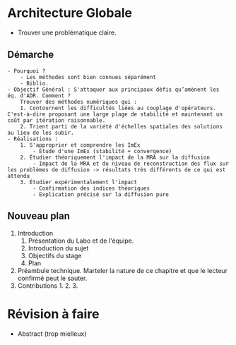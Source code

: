 # Architecture Globale
- Trouver une problématique claire.

## Démarche 
    - Pourquoi ?
        - Les méthodes sont bien connues séparément 
        - Biblio. 
    - Objectif Général : S'attaquer aux principaux défis qu’amènent les éq. d'ADR. Comment ?
        Trouver des méthodes numériques qui : 
        1. Contournent les difficultés liées au couplage d'opérateurs. C'est-à-dire proposant une large plage de stabilité et maintenant un coût par itération raisonnable.
        2. Trient parti de la variété d'échelles spatiales des solutions au lieu de les subir.
    - Réalisations : 
        1. S'approprier et comprendre les ImEx
            - Étude d'une ImEx (stabilité + convergence)
        2. Étudier théoriquement l'impact de la MRA sur la diffusion
            - Impact de la MRA et du niveau de reconstruction des flux sur les problèmes de diffusion -> résultats très différents de ce qui est attendu
        3. Étudier expérimentalement l'impact 
            - Confirmation des indices théoriques
            - Explication précisé sur la diffusion pure
## Nouveau plan 
1. Introduction
    1. Présentation du Labo et de l'équipe.
    2. Introduction du sujet
    3. Objectifs du stage
    4. Plan
2. Préambule technique.
    Marteler la nature de ce chapitre et que le lecteur confirmé peut le sauter.
3. Contributions
    1. 
    2. 
    3. 
# Révision à faire 
- Abstract (trop mielleux)

